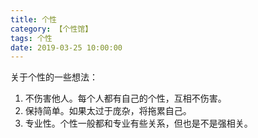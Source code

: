 ```yaml
---
title: 个性
category: 【个性馆】
tags: 个性
date: 2019-03-25 10:00:00
---
```


关于个性的一些想法：

1. 不伤害他人。每个人都有自己的个性，互相不伤害。
2. 保持简单。如果太过于庞杂，将拖累自己。
3. 专业性。个性一般都和专业有些关系，但也是不是强相关。
